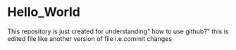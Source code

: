 # Hello_World
This repository is just created for understanding" how to use github?"
this is edited file like another version of file
i.e.commit changes
